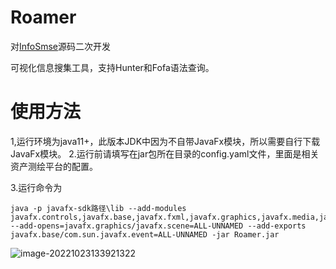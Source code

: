 # Roamer

对[InfoSmse](https://github.com/Security-Magic-Weapon/InfoSmse)源码二次开发

可视化信息搜集工具，支持Hunter和Fofa语法查询。

# 使用方法

1,运行环境为java11+，此版本JDK中因为不自带JavaFx模块，所以需要自行下载JavaFx模块。
2.运行前请填写在jar包所在目录的config.yaml文件，里面是相关资产测绘平台的配置。

3.运行命令为

```
java -p javafx-sdk路径\lib --add-modules javafx.controls,javafx.base,javafx.fxml,javafx.graphics,javafx.media,javafx.web --add-opens=javafx.graphics/javafx.scene=ALL-UNNAMED --add-exports javafx.base/com.sun.javafx.event=ALL-UNNAMED -jar Roamer.jar
```

![image-20221023133921322](C:\Users\16337\AppData\Roaming\Typora\typora-user-images\image-20221023133921322.png)

